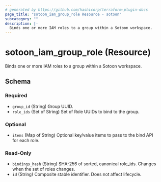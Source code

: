 ```yaml
---
# generated by https://github.com/hashicorp/terraform-plugin-docs
page_title: "sotoon_iam_group_role Resource - sotoon"
subcategory: ""
description: |-
  Binds one or more IAM roles to a group within a Sotoon workspace.
---
```


# sotoon_iam_group_role (Resource)

Binds one or more IAM roles to a group within a Sotoon workspace.



<!-- schema generated by tfplugindocs -->
## Schema

### Required

- `group_id` (String) Group UUID.
- `role_ids` (Set of String) Set of Role UUIDs to bind to the group.

### Optional

- `items` (Map of String) Optional key/value items to pass to the bind API for each role.

### Read-Only

- `bindings_hash` (String) SHA-256 of sorted, canonical role_ids. Changes when the set of roles changes.
- `id` (String) Composite stable identifier. Does not affect lifecycle.

